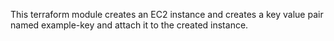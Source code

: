 This terraform module creates an EC2 instance and creates a key value pair named example-key and attach it to the created instance. 